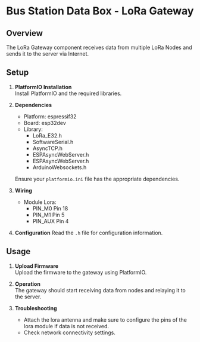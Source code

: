 # Bus Station Data Box - LoRa Gateway

## Overview
The LoRa Gateway component receives data from multiple LoRa Nodes and sends it to the server via Internet.

## Setup
1. **PlatformIO Installation**  
   Install PlatformIO and the required libraries.

2. **Dependencies**  
   - Platform: espressif32
   - Board: esp32dev
   - Library:
     + LoRa_E32.h
     + SoftwareSerial.h
     + AsyncTCP.h
     + ESPAsyncWebServer.h
     + ESPAsyncWebServer.h
     + ArduinoWebsockets.h

   Ensure your `platformio.ini` file has the appropriate dependencies.

3. **Wiring**
   - Module Lora:
     + PIN_M0      Pin 18
     + PIN_M1      Pin 5
     + PIN_AUX     Pin 4

4. **Configuration**
   Read the `.h` file for configuration information.

## Usage
1. **Upload Firmware**  
   Upload the firmware to the gateway using PlatformIO.

2. **Operation**  
   The gateway should start receiving data from nodes and relaying it to the server.

3. **Troubleshooting**
   - Attach the lora antenna and make sure to configure the pins of the lora module if data is not received.
   - Check network connectivity settings.

